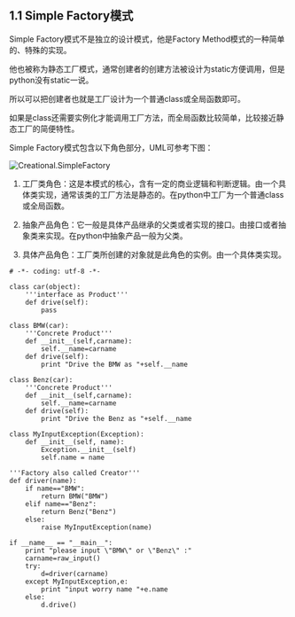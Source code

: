 
## 1.1 Simple Factory模式

Simple Factory模式不是独立的设计模式，他是Factory Method模式的一种简单的、特殊的实现。

他也被称为静态工厂模式，通常创建者的创建方法被设计为static方便调用，但是python没有static一说。

所以可以把创建者也就是工厂设计为一个普通class或全局函数即可。

如果是class还需要实例化才能调用工厂方法，而全局函数比较简单，比较接近静态工厂的简便特性。

Simple Factory模式包含以下角色部分，UML可参考下图：

![Creational.SimpleFactory](https://github.com/yc19890920/python_learn/blob/master/Class/Patterns/img/1.Creational.SimpleFactory.png)

1) 工厂类角色：这是本模式的核心，含有一定的商业逻辑和判断逻辑。由一个具体类实现，通常该类的工厂方法是静态的。在python中工厂为一个普通class或全局函数。

2) 抽象产品角色：它一般是具体产品继承的父类或者实现的接口。由接口或者抽象类来实现。在python中抽象产品一般为父类。

3) 具体产品角色：工厂类所创建的对象就是此角色的实例。由一个具体类实现。

```
# -*- coding: utf-8 -*-

class car(object):
    '''interface as Product'''
    def drive(self):
        pass

class BMW(car):
    '''Concrete Product'''
    def __init__(self,carname):
        self.__name=carname
    def drive(self):
        print "Drive the BMW as "+self.__name

class Benz(car):
    '''Concrete Product'''
    def __init__(self,carname):
        self.__name=carname
    def drive(self):
        print "Drive the Benz as "+self.__name
        
class MyInputException(Exception):
    def __init__(self, name):
        Exception.__init__(self)
        self.name = name
        
'''Factory also called Creator'''
def driver(name):
    if name=="BMW":
        return BMW("BMW")
    elif name=="Benz":
        return Benz("Benz")
    else:
        raise MyInputException(name)
        
if __name__ == "__main__":
    print "please input \"BMW\" or \"Benz\" :"
    carname=raw_input()
    try:
        d=driver(carname)
    except MyInputException,e:
        print "input worry name "+e.name
    else:
        d.drive()
```
